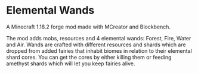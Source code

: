 # Elemental Wands
A Minecraft 1.18.2 forge mod made with MCreator and Blockbench.

The mod adds mobs, resources and 4 elemental wands: Forest, Fire, Water and Air.
Wands are crafted with different resources and shards which are dropped from added fairies that inhabit biomes in relation to their elemental shard cores.
You can get the cores by either killing them or feeding amethyst shards which will let you keep fairies alive.

